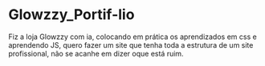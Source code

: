 # Glowzzy_Portif-lio
Fiz a loja Glowzzy com ia, colocando em prática os aprendizados em css e aprendendo JS, quero fazer um site que tenha toda a estrutura de um site profissional, não se acanhe em dizer oque está ruim.
